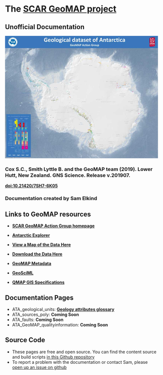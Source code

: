 # The [SCAR GeoMAP project](https://www.scar.org/science/geomap/home/)
## Unofficial Documentation
![geomap_img](assets/geomap.jpg)
### Cox S.C., Smith Lyttle B. and the GeoMAP team (2019). Lower Hutt, New Zealand. GNS Science. Release v.201907.
**[doi:10.21420/7SH7-6K05](https://doi.org/10.21420/7SH7-6K05)**

### Documentation created by Sam Elkind

## Links to GeoMAP resources
- **[SCAR GeoMAP Action Group homepage](https://www.scar.org/science/geomap/geomap/)**
- **[Antarctic Explorer](https://data.gns.cri.nz/ata_geomap/index.html?content=/mapservice/Content/antarctica/www/index.html)**

- **[View a Map of the Data Here](https://data.gns.cri.nz/ata_geomap/index.html?map=Antarctic)**

- **[Download the Data Here](https://data.gns.cri.nz/ata_geomap/index.html?content=/mapservice/Content/antarctica/Download.html)**

- **[GeoMAP Metadata](https://data.gns.cri.nz/metadata/srv/eng/catalog.search;jsessionid=1B49B5BC1994791F3BE4D1E54ED6DC3C#/metadata/8F618105-672A-4B89-A505-F6B195EB1858)**

- **[GeoSciML](http://geosciml.org/)**
- **[QMAP GIS Specifications](https://www.gns.cri.nz/static/datadict/)**

## Documentation Pages
- ATA_geological_units: **[Geology attributes glossary](field_glossary.md)**
- ATA_sources_poly: **Coming Soon**
- ATA_faults: **Coming Soon**
- ATA_GeoMAP_qualityinformation: **Coming Soon**

## Source Code
- These pages are free and open source. You can find the content source and build scripts [in this Github repository](https://github.com/selkind/GeoMap)
- To report a problem with the documentation or contact Sam, please [open up an issue on github](https://github.com/selkind/GeoMap/issues)